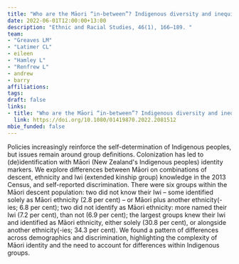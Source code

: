 ```yaml
---
title: "Who are the Māori “in-between”? Indigenous diversity and inequity across descent, ethnicity and Iwi knowledge"
date: 2022-06-01T12:00:00+13:00
description: "Ethnic and Racial Studies, 46(1), 166–189. "
team:
- "Greaves LM"
- "Latimer CL"
- eileen
- "Hamley L"
- "Renfrew L"
- andrew
- barry
affiliations:
tags:
draft: false
links:
- title: "Who are the Māori “in-between”? Indigenous diversity and inequity across descent, ethnicity and Iwi knowledge"
  link: https://doi.org/10.1080/01419870.2022.2081512
mbie_funded: false
---
```


Policies increasingly reinforce the self-determination of Indigenous peoples, but issues remain around group definitions. Colonization has led to (de)identification with Māori (New Zealand's Indigenous peoples) identity markers. We explore differences between Māori on combinations of descent, ethnicity and Iwi (extended kinship group) knowledge in the 2013 Census, and self-reported discrimination. There were six groups within the Māori descent population: two did not know their Iwi – some identified solely as Māori ethnicity (2.8 per cent) – or Māori plus another ethnicity(-ies; 6.8 per cent); two did not identify as Māori ethnicity: more named their Iwi (7.2 per cent), than not (6.9 per cent); the largest groups knew their Iwi and identified as Māori ethnicity, either solely (30.8 per cent), or alongside another ethnicity(-ies; 34.3 per cent). We found a pattern of differences across demographics and discrimination, highlighting the complexity of Māori identity and the need to account for differences within Indigenous groups.
